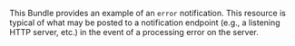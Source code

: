 
This Bundle provides an example of an `error` notification.  This resource is typical of what may be posted to a notification endpoint (e.g., a listening HTTP server, etc.) in the event of a processing error on the server.